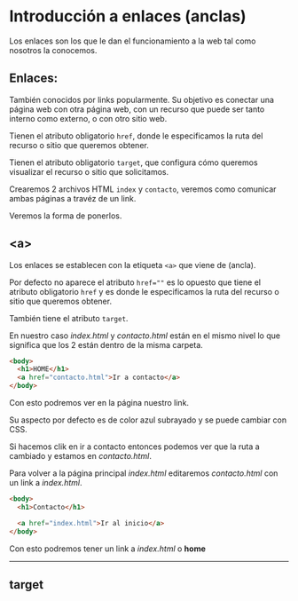 # Introducción a enlaces (anclas)

Los enlaces son los que le dan el funcionamiento a la web tal como nosotros la conocemos.

## Enlaces:
También conocidos por links popularmente. Su objetivo es conectar una página web con otra página web, con un recurso que puede ser tanto interno como externo, o con otro sitio web.

Tienen el atributo obligatorio ``href``, donde le especificamos la ruta del recurso o sitio que queremos obtener.

Tienen el atributo obligatorio ``target``, que configura cómo queremos visualizar el recurso o sitio que solicitamos.

Crearemos 2 archivos HTML `index` y `contacto`, veremos como comunicar ambas páginas a travéz de un link.

Veremos la forma de ponerlos.

## **\<a>**

Los enlaces se establecen con la etiqueta ``<a>`` que viene de (ancla).

Por defecto no aparece el atributo `href=""` es lo opuesto que tiene el atributo obligatorio `href` y es donde le especificamos la ruta del recurso o sitio que queremos obtener.

También tiene el atributo `target`.

En nuestro caso *index.html* y *contacto.html* están en el mismo nivel lo que significa que los 2 están dentro de la misma carpeta.

~~~html
<body>
  <h1>HOME</h1>
  <a href="contacto.html">Ir a contacto</a>
</body>
~~~
Con esto podremos ver en la página nuestro link.

Su aspecto por defecto es de color azul subrayado y se puede cambiar con CSS.

Si hacemos clik en ir a contacto entonces podemos ver que la ruta a cambiado y estamos en *contacto.html*.

Para volver a la página principal *index.html* editaremos *contacto.html* con un link a *index.html*.

~~~html
<body>
  <h1>Contacto</h1>

  <a href="index.html">Ir al inicio</a>
</body>
~~~
Con esto podremos tener un link a *index.html* o **home**

---
## **target**

 
